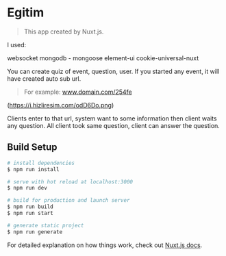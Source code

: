 # Egitim

> This app created by Nuxt.js. 

I used:

websocket
mongodb - mongoose
element-ui
cookie-universal-nuxt

You can create quiz of event, question, user. If you started any event, it will have created auto sub url.

> For example: www.domain.com/254fe

(https://i.hizliresim.com/odD6Do.png)

Clients enter to that url, system want to some information then client waits any question. All client took same question, client can answer the question.


## Build Setup

``` bash
# install dependencies
$ npm run install

# serve with hot reload at localhost:3000
$ npm run dev

# build for production and launch server
$ npm run build
$ npm run start

# generate static project
$ npm run generate
```

For detailed explanation on how things work, check out [Nuxt.js docs](https://nuxtjs.org).
